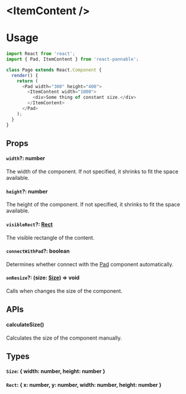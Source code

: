 # \<ItemContent />

# Usage

```js
import React from 'react';
import { Pad, ItemContent } from 'react-pannable';

class Page extends React.Component {
  render() {
    return (
      <Pad width="300" height="400">
        <ItemContent width="1000">
          <div>Some thing of constant size.</div>
        </ItemContent>
      </Pad>
    );
  }
}
```

## Props

#### `width`?: number

The width of the component. If not specified, it shrinks to fit the space available.

#### `height`?: number

The height of the component. If not specified, it shrinks to fit the space available.

#### `visibleRect`?: [Rect](#rect--x-number-y-number-width-number-height-number-)

The visible rectangle of the content.

#### `connectWithPad`?: boolean

Determines whether connect with the [Pad](pad.md) component automatically.

#### `onResize`?: (size: [Size](#size--width-number-height-number-)) => void

Calls when changes the size of the component.

## APIs

#### calculateSize()

Calculates the size of the component manually.

## Types

#### `Size`: { width: number, height: number }

#### `Rect`: { x: number, y: number, width: number, height: number }

